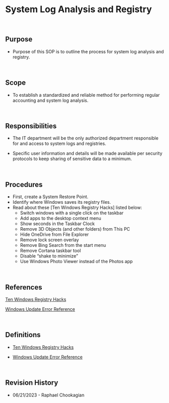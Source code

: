 # System Log Analysis and Registry

<br>

## Purpose

* Purpose of this SOP is to outline the process for system log analysis and registry.

<br>

## Scope

* To establish a standardized and reliable method for performing regular accounting and system log analysis.

<br>

## Responsibilities

* The IT department will be the only authorized department responsible for and access to system logs and registries.

* Specific user information and details will be made available per security protocols to keep sharing of sensitive data to a minimum.

<br>

## Procedures

* First, create a System Restore Point.
* Identify where Windows saves its registry files.
* Read about these [Ten Windows Registry Hacks] listed below:
  * Switch windows with a single click on the taskbar
  * Add apps to the desktop context menu
  * Show seconds in the Taskbar Clock
  * Remove 3D Objects (and other folders) from This PC
  * Hide OneDrive from File Explorer
  * Remove lock screen overlay
  * Remove Bing Search from the start menu
  * Remove Cortana taskbar tool
  * Disable “shake to minimize”
  * Use Windows Photo Viewer instead of the Photos app

<br>

## References

[Ten Windows Registry Hacks](https://www.howtogeek.com/669971/the-top-10-best-registry-hacks-for-windows-10/)

[Windows Update Error Reference](https://docs.microsoft.com/en-us/windows/deployment/update/windows-update-error-reference#windows-update-error-codes)

<br>

## Definitions

* [Ten Windows Registry Hacks](https://www.howtogeek.com/669971/the-top-10-best-registry-hacks-for-windows-10/)

* [Windows Update Error Reference](https://docs.microsoft.com/en-us/windows/deployment/update/windows-update-error-reference#windows-update-error-codes)

<br>

## Revision History

* 06/21/2023 - Raphael Chookagian
